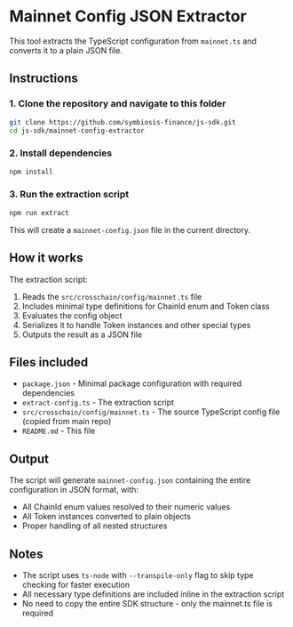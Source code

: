 # Mainnet Config JSON Extractor

This tool extracts the TypeScript configuration from `mainnet.ts` and converts it to a plain JSON file.

## Instructions

### 1. Clone the repository and navigate to this folder

```bash
git clone https://github.com/symbiosis-finance/js-sdk.git
cd js-sdk/mainnet-config-extractor
```

### 2. Install dependencies

```bash
npm install
```

### 3. Run the extraction script

```bash
npm run extract
```

This will create a `mainnet-config.json` file in the current directory.

## How it works

The extraction script:
1. Reads the `src/crosschain/config/mainnet.ts` file
2. Includes minimal type definitions for ChainId enum and Token class
3. Evaluates the config object
4. Serializes it to handle Token instances and other special types
5. Outputs the result as a JSON file

## Files included

- `package.json` - Minimal package configuration with required dependencies
- `extract-config.ts` - The extraction script
- `src/crosschain/config/mainnet.ts` - The source TypeScript config file (copied from main repo)
- `README.md` - This file

## Output

The script will generate `mainnet-config.json` containing the entire configuration in JSON format, with:
- All ChainId enum values resolved to their numeric values
- All Token instances converted to plain objects
- Proper handling of all nested structures

## Notes

- The script uses `ts-node` with `--transpile-only` flag to skip type checking for faster execution
- All necessary type definitions are included inline in the extraction script
- No need to copy the entire SDK structure - only the mainnet.ts file is required
